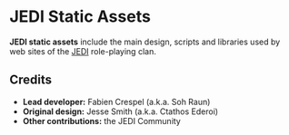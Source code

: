 # JEDI Static Assets

**JEDI static assets** include the main design, scripts and libraries used by web sites of the [JEDI](https://www.jediholo.net) role-playing clan.

## Credits

- **Lead developer:** Fabien Crespel (a.k.a. Soh Raun)
- **Original design:** Jesse Smith (a.k.a. Ctathos Ederoi)
- **Other contributions:** the JEDI Community
